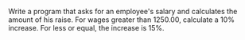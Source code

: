 Write a program that asks for an employee's salary and calculates the amount of his raise. For wages greater than 1250.00, calculate a 10% increase. For less or equal, the increase is 15%.
